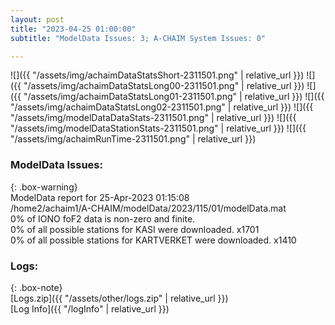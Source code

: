 ```yaml
---
layout: post
title: "2023-04-25 01:00:00"
subtitle: "ModelData Issues: 3; A-CHAIM System Issues: 0"

---
```


![]({{ "/assets/img/achaimDataStatsShort-2311501.png" | relative_url }})
![]({{ "/assets/img/achaimDataStatsLong00-2311501.png" | relative_url }})
![]({{ "/assets/img/achaimDataStatsLong01-2311501.png" | relative_url }})
![]({{ "/assets/img/achaimDataStatsLong02-2311501.png" | relative_url }})
![]({{ "/assets/img/modelDataDataStats-2311501.png" | relative_url }})
![]({{ "/assets/img/modelDataStationStats-2311501.png" | relative_url }})
![]({{ "/assets/img/achaimRunTime-2311501.png" | relative_url }})


### ModelData Issues:  
  
{: .box-warning}  
 ModelData report for 25-Apr-2023 01:15:08   
 /home2/achaim1/A-CHAIM/modelData/2023/115/01/modelData.mat   
 0% of IONO foF2 data is non-zero and finite.   
 0% of all possible stations for KASI were downloaded. x1701   
 0% of all possible stations for KARTVERKET were downloaded. x1410   
  


### Logs:  
  
{: .box-note}  
[Logs.zip]({{ "/assets/other/logs.zip" | relative_url }})  
[Log Info]({{ "/logInfo" | relative_url }})  
